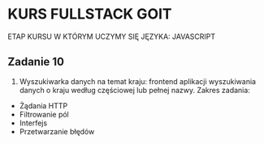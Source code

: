 # KURS FULLSTACK GOIT
ETAP KURSU W KTÓRYM UCZYMY SIĘ JĘZYKA: JAVASCRIPT
## Zadanie 10
1. Wyszukiwarka danych na temat kraju:  frontend aplikacji wyszukiwania danych o kraju według częściowej lub pełnej nazwy. 
Zakres zadania: 
- Żądania HTTP
- Filtrowanie pól
- Interfejs
- Przetwarzanie błędów
